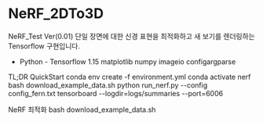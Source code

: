 # NeRF_2DTo3D
NeRF_Test Ver(0.01)
단일 장면에 대한 신경 표현을 최적화하고 새 보기를 렌더링하는 Tensorflow 구현입니다.

- Python -
Tensorflow 1.15
matplotlib
numpy
imageio
configargparse

TL;DR QuickStart
conda env create -f environment.yml
conda activate nerf
bash download_example_data.sh
python run_nerf.py --config config_fern.txt
tensorboard --logdir=logs/summaries --port=6006

NeRF 최적화
bash download_example_data.sh
